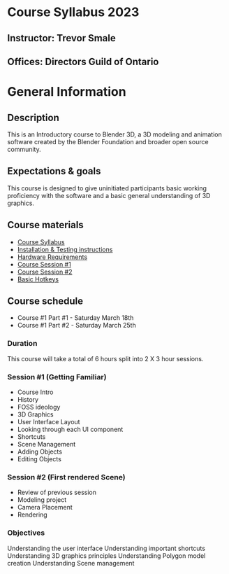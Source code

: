 # Course Syllabus 2023

## Instructor: Trevor Smale
## Offices: Directors Guild of Ontario

# General Information

## Description

This is an Introductory course to Blender 3D, a 3D modeling and animation software created by the Blender Foundation and broader open source community. 

## Expectations & goals

This course is designed to give uninitiated participants basic working proficiency with the software and a basic general understanding of 3D graphics. 

## Course materials

* [Course Syllabus](Syllabus_23.MD)
* [Installation & Testing instructions](Install_and_Test.MD)
* [Hardware Requirements](Hardware_requirements.MD)
* [Course Session #1](Session1.MD)
* [Course Session #2](Session2.MD)
* [Basic Hotkeys](Shortcuts.MD)

## Course schedule

* Course #1 Part #1 - Saturday March 18th
* Course #1 Part #2 - Saturday March 25th

### Duration

This course will take a total of 6 hours split into 2 X 3 hour sessions.

### Session #1 (Getting Familiar)

* Course Intro
* History
* FOSS ideology
* 3D Graphics
* User Interface Layout
* Looking through each UI component
* Shortcuts
* Scene Management
* Adding Objects
* Editing Objects

### Session #2 (First rendered Scene)

* Review of previous session
* Modeling project 
* Camera Placement
* Rendering

### Objectives

Understanding the user interface
Understanding important shortcuts
Understanding 3D graphics principles
Understanding Polygon model creation
Understanding Scene management



